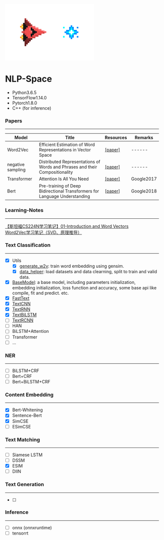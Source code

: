 ![from kaggle](halite-banner.gif)  

# **NLP-Space**

* Python3.6.5
* TensorFlow1.14.0
* Pytorch1.8.0
* C++ (for inference)


### Papers
---

| Model | Title | Resources | Remarks |
|-------|----------|------------|------|
|Word2Vec|Efficient Estimation of Word Representations in Vector Space|[[paper]](https://arxiv.org/pdf/1301.3781.pdf)|------|
|negative sampling|Distributed Representations of Words and Phrases and their Compositionality |[[paper]](https://arxiv.org/abs/1310.4546)|------|
|Transformer|Attention Is All You Need|[[paper]](https://arxiv.org/abs/1706.03762)|Google2017|
|Bert|Pre-training of Deep Bidirectional Transformers for Language Understanding|[[paper](https://arxiv.org/abs/1810.04805)]|Google2018|


### Learning-Notes
---

[【斯坦福CS224N学习笔记】01-Introduction and Word Vectors](https://zhuanlan.zhihu.com/p/147889351)  
[Word2Vec学习笔记（SVD、原理推导）](https://zhuanlan.zhihu.com/p/148779268)


### Text Classification
---
* [x] Utils
    * [x] [generate_w2v](./text_classification/utils/generate_w2v.py): train word embedding using gensim.
    * [x] [data_helper](./text_classification/utils/data_helper.py): load datasets and data clearning, split to train and valid data.
* [x] [BaseModel](./text_classification/models/BaseModel.py): a base model, including parameters initialization, embedding initialization, loss function and accuracy, some base api like compile, fit and predict. etc.
* [x] [FastText](./text_classification/models/FastText.py)
* [x] [TextCNN](./text_classification/models/TextCNN.py)
* [x] [TextRNN](./text_classification/models/TextRNN.py)
* [x] [TextBiLSTM](./text_classification/models/TextBiLSTM.py)
* [ ] [TextRCNN](./text_classification/models/TextRCNN.py)
* [ ] HAN
* [ ] BiLSTM+Attention
* [ ] Transformer
* [ ] ...

### NER
---
* [ ] BiLSTM+CRF
* [ ] Bert+CRF
* [ ] Bert+BiLSTM+CRF

### Content Embedding
---
* [x] Bert-Whitening
* [x] Sentence-Bert
* [x] SimCSE
* [ ] ESimCSE

### Text Matching
---
* [ ] Siamese LSTM
* [ ] DSSM
* [x] ESIM
* [ ] DIIN

### Text Generation
---
* [ ] 

### Inference
---
* [ ] onnx (onnxruntime)
* [ ] tensorrt